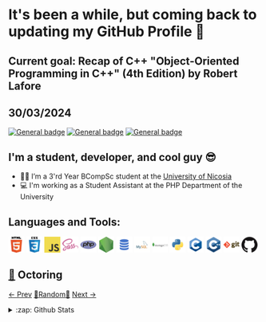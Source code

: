 # It's been a while, but coming back to updating my GitHub Profile 👐
## Current goal: Recap of C++ "Object-Oriented Programming in C++" (4th Edition) by Robert Lafore
## 30/03/2024


[![General badge](https://img.shields.io/badge/LinkedIn-0077B5?style=for-the-badge&logo=linkedin&logoColor=white)](https://www.linkedin.com/in/ivan-kosiakov-875360239/) [![General badge](https://img.shields.io/badge/Twitter-1DA1F2?style=for-the-badge&logo=twitter&logoColor=white)](https://twitter.com/kosiakov_ivan) [![General badge](https://img.shields.io/badge/Gmail-D14836?style=for-the-badge&logo=gmail&logoColor=white)](mailto:ivan0kosiakov@gmail.com)

## I'm a student, developer, and cool guy 😎
- 👨‍🎓 I’m a 3'rd Year BCompSc student at the <a href="https://www.unic.ac.cy/">University of Nicosia</a>
- 💻 I'm working as a Student Assistant at the PHP Department of the University

## Languages and Tools:
<img height="32" width="32" src="https://raw.githubusercontent.com/github/explore/80688e429a7d4ef2fca1e82350fe8e3517d3494d/topics/html/html.png" /> <img height="32" width="32" src="https://raw.githubusercontent.com/github/explore/80688e429a7d4ef2fca1e82350fe8e3517d3494d/topics/css/css.png" /> <img height="32" width="32" src="https://raw.githubusercontent.com/github/explore/80688e429a7d4ef2fca1e82350fe8e3517d3494d/topics/javascript/javascript.png" /> <img height="32" width="32" src="https://raw.githubusercontent.com/github/explore/80688e429a7d4ef2fca1e82350fe8e3517d3494d/topics/sass/sass.png" /> <img height="32" width="32" src="https://raw.githubusercontent.com/github/explore/80688e429a7d4ef2fca1e82350fe8e3517d3494d/topics/php/php.png" /> <img height="32" width="32" src="https://raw.githubusercontent.com/github/explore/80688e429a7d4ef2fca1e82350fe8e3517d3494d/topics/nodejs/nodejs.png" /> <img height="32" width="32" src="https://raw.githubusercontent.com/github/explore/80688e429a7d4ef2fca1e82350fe8e3517d3494d/topics/sql/sql.png" /> <img height="32" width="32" src="https://raw.githubusercontent.com/github/explore/80688e429a7d4ef2fca1e82350fe8e3517d3494d/topics/mysql/mysql.png" /> <img height="32" width="32" src="https://raw.githubusercontent.com/github/explore/80688e429a7d4ef2fca1e82350fe8e3517d3494d/topics/mongodb/mongodb.png" /> <img height="32" width="32" src="https://raw.githubusercontent.com/github/explore/80688e429a7d4ef2fca1e82350fe8e3517d3494d/topics/python/python.png" /> <img height="32" width="32" src="https://raw.githubusercontent.com/github/explore/f3e22f0dca2be955676bc70d6214b95b13354ee8/topics/c/c.png" /> <img height="32" width="32" src="https://raw.githubusercontent.com/github/explore/180320cffc25f4ed1bbdfd33d4db3a66eeeeb358/topics/cpp/cpp.png" /> <img height="32" width="32" src="https://raw.githubusercontent.com/github/explore/180320cffc25f4ed1bbdfd33d4db3a66eeeeb358/topics/git/git.png" /> <img height="32" width="32" src="https://raw.githubusercontent.com/github/explore/180320cffc25f4ed1bbdfd33d4db3a66eeeeb358/topics/github/github.png" />

## <a href="https://octo-ring.com/">🐙</a> Octoring
<a href="https://octo-ring.com/p/RAYNingTime/prev">← Prev</a>   <a href="https://octo-ring.com/p/RAYNingTime/random">🎲Random🎲</a>   <a href="https://octo-ring.com/p/RAYNingTime/next">Next →</a>


<details> 
  <summary>:zap: Github Stats</summary>
  <img align="left" alt="RAYNingTime's Github Stats" src="https://github-readme-stats-nine-lovat.vercel.app/api?username=RAYNingTime&show_icons=true&hide_border=true" />
</details> 

